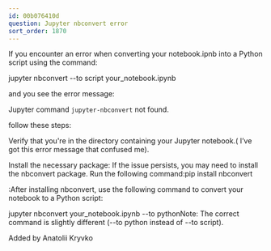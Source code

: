 ```yaml
---
id: 00b076410d
question: Jupyter nbconvert error
sort_order: 1870
---
```


If you encounter an error when converting your notebook.ipnb into a Python script using the command:

jupyter nbconvert --to script your_notebook.ipynb

and you see the error message:

Jupyter command `jupyter-nbconvert` not found.

follow these steps:

Verify that you're in the directory containing your Jupyter notebook.( I’ve got this error message that confused me).

Install the necessary package: If the issue persists, you may need to install the nbconvert package. Run the following command:pip install nbconvert

:After installing nbconvert, use the following command to convert your notebook to a Python script:

jupyter nbconvert your_notebook.ipynb --to pythonNote: The correct command is slightly different (--to python instead of --to script).

Added by Anatolii Kryvko

